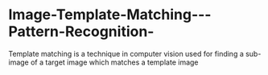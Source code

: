 # Image-Template-Matching---Pattern-Recognition-
Template matching is a technique in computer vision used for finding a sub-image of a target image which matches a template image
